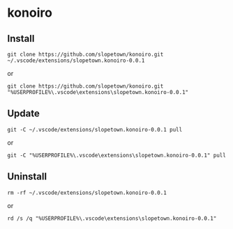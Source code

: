 # konoiro

## Install
```
git clone https://github.com/slopetown/konoiro.git ~/.vscode/extensions/slopetown.konoiro-0.0.1
```
or
```
git clone https://github.com/slopetown/konoiro.git "%USERPROFILE%\.vscode\extensions\slopetown.konoiro-0.0.1"
```
## Update
```
git -C ~/.vscode/extensions/slopetown.konoiro-0.0.1 pull
```
or
```
git -C "%USERPROFILE%\.vscode\extensions\slopetown.konoiro-0.0.1" pull
```

## Uninstall
```
rm -rf ~/.vscode/extensions/slopetown.konoiro-0.0.1
```
or
```
rd /s /q "%USERPROFILE%\.vscode\extensions\slopetown.konoiro-0.0.1"
```
